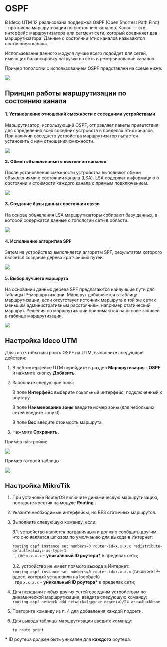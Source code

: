 # OSPF

В Ideco UTM 12 реализована поддержка OSPF (Open Shortest Path First) - протокола маршрутизации по состоянию каналов. Канал — это интерфейс маршрутизатора или сегмент сети, который соединяет два маршрутизатора. Данные о состоянии этих каналов называются состоянием канала.&#x20;

Использование данного модуля лучше всего подойдет для сетей, имеющих балансировку нагрузки на сеть и резервирование каналов.&#x20;

Пример топологии с использованием OSPF представлен на схеме ниже:

![](../../.gitbook/assets/ospf-6.png)

## Принцип работы маршрутизации по состоянию канала

#### **1. Установление отношений смежности с соседними устройствами**

Маршрутизатор, использующий OSPF, отправляет пакеты приветствия для определения всех соседних устройств в пределах этих каналов. При наличии соседнего устройства маршрутизатор пытается установить с ним отношения смежности.

![](../../.gitbook/assets/ospf-1.png)

#### **2. Обмен объявлениями о состоянии каналов**

После установления смежности устройства выполняют обмен объявлениями о состоянии канала (LSA). LSA содержат информацию о состоянии и стоимости каждого канала с прямым подключением.

![](../../.gitbook/assets/ospf-2.png)

#### **3. Создание базы данных состояния связи**

На основе объявления LSA маршрутизаторы собирают базу данных, в которой содержатся данные о топологии сети в области.

![](../../.gitbook/assets/ospf-3.jpg)

#### **4. Исполнение алгоритма SPF**

Затем на устройствах выполняется алгоритм SPF, результатом которого является создание дерева кратчайших путей.

![](../../.gitbook/assets/ospf-4.jpg)

#### **5. Выбор лучшего маршрута**

На основании данных дерева SPF предлагаются наилучшие пути для таблицы IP-маршрутизации. Маршрут добавляется в таблицу маршрутизации, если отсутствует источник маршрута к той же сети с меньшим административным расстоянием, например статический маршрут. Решения по маршрутизации принимаются на основе записей в таблице маршрутизации.

![](../../.gitbook/assets/ospf-5.jpg)

## Настройка Ideco UTM

Для того чтобы настроить OSPF  на UTM, выполните следующие действия:

1. В веб-интерфейсе UTM перейдите в раздел **Маршрутизация - OSPF** и нажмите кнопку **Добавить.**
2.  Заполните следующие поля:

    В поле **Интерфейс** выберите локальный интерфейс, подключенный к роутеру.

    В поле **Наименование зоны** введите номер зоны (для небольших сетей введите зону 0).

    В поле **Вес** введите стоимость маршрута.
3. Нажмите **Сохранить.**

Пример настройки:

![](../../.gitbook/assets/4365.png)

Пример готовой таблицы:

![](../../.gitbook/assets/image.png)

## Настройка MikroTik

1. При установке RouterOS включите динамическую маршрутизацию, поставьте крестик на модуле **Routing**.
2. Укажите необходимые интерфейсы, но БЕЗ статичных маршрутов.
3.  Выполните следующую команду, если:&#x20;

    3.1. устройство является [пограничным](https://ru.wikipedia.org/wiki/OSPF#%D0%A2%D0%B8%D0%BF%D1%8B\_%D0%BC%D0%B0%D1%80%D1%88%D1%80%D1%83%D1%82%D0%B8%D0%B7%D0%B0%D1%82%D0%BE%D1%80%D0%BE%D0%B2) и должно сообщать другим, что оно является шлюзом по умолчанию для выхода в Интернет:

    `routing ospf instance set numbers=0 router-id=х.х.х.х redistribute-default=always-as-type-1`\
    ``, где `х.х.х.х` - **уникальный ID роутера\*** в пределах сети;\
    \
    3.2. устройство не имеет прямого выхода в Интернет:\
    `routing ospf instance set numbers=0 router-id=х.х.х.х` (такой же IP-адрес, который установили на loopback)\
    , где `х.х.х.х` - **уникальный ID роутера\*** в пределах сети;
4. Для передачи любых других сетей соседним устройствам по динамической маршрутизации, введите следующую команду:\
   `routing ospf network add network=(другие подсети)/24 area=backbone`&#x20;
5. Повторите команду из п. 4 для добавления каждой подсети.
6.  Для вывода таблицы маршрутизации введите команду:

    `ip route print`&#x20;

&#x20;**\*** ID роутера должен быть уникален для **каждого** роутера.

